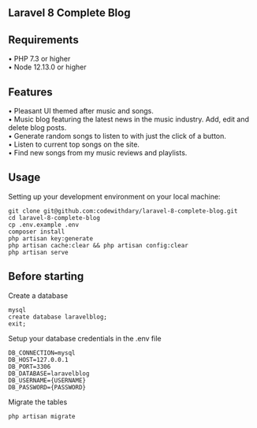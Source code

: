 ## Laravel 8 Complete Blog

## Requirements
•	PHP 7.3 or higher <br>
•	Node 12.13.0 or higher <br>

## Features
•	Pleasant UI themed after music and songs. <br>
•	Music blog featuring the latest news in the music industry. Add, edit and delete blog posts. <br>
•	Generate random songs to listen to with just the click of a button. <br>
•	Listen to current top songs on the site. <br>
•	Find new songs from my music reviews and playlists. <br>


## Usage <br>
Setting up your development environment on your local machine: <br>
```
git clone git@github.com:codewithdary/laravel-8-complete-blog.git
cd laravel-8-complete-blog
cp .env.example .env
composer install
php artisan key:generate
php artisan cache:clear && php artisan config:clear
php artisan serve
```

## Before starting <br>
Create a database <br>
```
mysql
create database laravelblog;
exit;
```

Setup your database credentials in the .env file <br>
```
DB_CONNECTION=mysql
DB_HOST=127.0.0.1
DB_PORT=3306
DB_DATABASE=laravelblog
DB_USERNAME={USERNAME}
DB_PASSWORD={PASSWORD}
```

Migrate the tables
```
php artisan migrate
```
